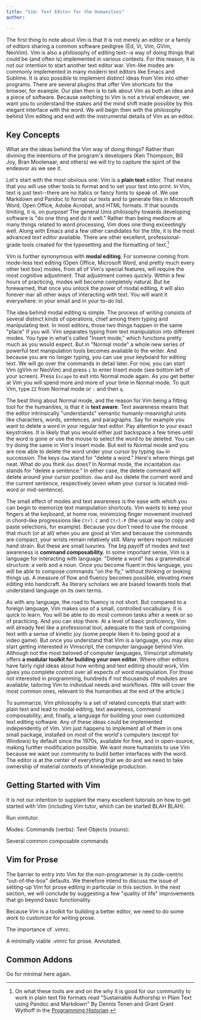 ```yaml
---
title: "Vim: Text Editor for the Humanities"
author:

---
```


The first thing to note about Vim is that it is not merely an editor or a
family of editors sharing a common software pedigree (Ed, Vi, Vim, GVim,
NeoVim). Vim is also a philosophy of editing text--a way of doing things that
could be (and often is) implemented in various contexts. For this reason, it is
not our intention to start another text editor war. Vim-like modes are commonly
implemented in many modern text editors like Emacs and Sublime. It is also
possible to implement distinct ideas from Vim into other programs. There are
several plugins that offer Vim shortcuts for the browser, for example. Our plan
then is to talk about Vim as both an idea and a piece of software. Because
switching to Vim is not a trivial endeavor, we want you to understand the
stakes and the mind shift made possible by this elegant interface with the
word. We will begin then with the philosophy behind Vim editing and end with
the instrumental details of Vim as an editor.

## Key Concepts

What are the ideas behind the Vim way of doing things? Rather than divining the
intentions of the program's developers (Ken Thompson, Bill Joy, Bran Moolenaar,
and others) we will try to capture the spirit of the endeavor as we see it.

Let's start with the most obvious one: Vim is a **plain text** editor. That
means that you will use other tools to format and to set your text into print.
In Vim, text is just text--there are no italics or fancy fonts to speak of. We
use Markdown and Pandoc to format our texts and to generate files in Microsoft
Word, Open Office, Adobe Acrobat, and HTML formats. If that sounds limiting, it
is, on purpose! The general Unix philosophy towards developing software is "do
one thing and do it well." Rather than being mediocre at many things related to
word processing, Vim does one thing exceedingly well. Along with Emacs and a
few other candidates for the title, it is the most advanced *text editor*
available. There are other excellent, professional-grade tools created for the
typesetting and the formatting of text.[^ln-plain]

[^ln-plain]: On what these tools are and on the why it is good for our
community to work in plain text file formats read "Sustainable Authorship in
Plain Text using Pandoc and Markdown" By Dennis Tenen and Grant Grant Wythoff
in the [Programming
Historian](http://programminghistorian.org/lessons/sustainable-authorship-in-plain-text-using-pandoc-and-markdown).

Vim is further synonymous with **modal editing**. For someone coming from
mode-less text editing (Open Office, Microsoft Word, and pretty much every
other text box) modes, from all of Vim's special features, will require the
most cognitive adjustment. That adjustment comes quickly. Within a few hours of
practicing, modes will become completely natural. But be forewarned, that once
you unlock the power of modal editing, it will also forever mar all other ways
of interacting with text. You will want it everywhere: in your email and in
your to-do list.

The idea behind modal editing is simple. The process of writing consists of
several distinct kinds of operations, chief among them typing and manipulating
text. In most editors, those two things happen in the same "place" if you will.
Vim separates typing from text manipulation into different modes. You type in
what's called "Insert mode," which functions pretty much as you would expect.
But in "Normal mode" a whole new series of powerful text manipulation tools
becomes available to the writer. And because you are no longer typing, you can
use your keyboard for editing text. We will go over the commands in detail
later. For now, you can start Vim (gVim or NeoVim) and press `i` to enter
Insert mode (see bottom left of your screen). Press `Escape` to exit into
Normal mode again. As you get better at Vim you will spend more and more of
your time in Normal mode. To quit Vim, type `ZZ` from Normal mode or `:` and
then `q`.

The best thing about Normal mode, and the reason for Vim being a fitting tool
for the humanities, is that it is **text aware**. Text awareness means that the
editor intrinsically "understands" semantic humanly-meaningful units like
characters, words, sentences, and paragraphs. Say for example you want to
delete a word in your regular text editor. Pay attention to your exact
keystrokes. It is likely that you would either just backspace a few times until
the word is gone or use the mouse to select the word to be deleted. You can try
doing the same in Vim's Insert mode. But exit to Normal mode and you are now
able to delete the word under your cursor by typing `daw` in succession. The
keys `daw` stand for "delete a word."  Here's where things get neat. What do
you think `das` does? In Normal mode, the incantation `das` stands for "delete
a sentence." In either case, the delete command will delete around your cursor
position. `daw` and `das` delete the current word and the current sentence,
respectively (even when your cursor is located mid-word or mid-sentence).

The small effect of modes and text awareness is the ease with which you can
begin to memorize text manipulation shortcuts. Vim wants to keep your fingers
at the keyboard, at home row, minimizing finger movement involved in chord-like
progressions like `Ctrl-C` and `Ctrl-P` (the usual way to copy and paste
selections, for example). Because you don't need to use the mouse that much (or
at all) when you are good at Vim and because the commands are compact, your
wrists remain relatively still. Many writers report reduced hand strain. But
these are small luxuries. The big payoff of modes and text awareness is
**command composability.** In some important sense, Vim is a language for
interacting with language. "Delete a word" has a grammatical structure: a verb
and a noun. Once you become fluent in this language, you will be able to
compose commands "on the fly," without thinking or looking things up. A measure
of flow and fluency becomes possible, elevating mere editing into handcraft. As
literary scholars we are biased towards tools that understand language on its
own terms.

As with any language, the road to fluency is not short. But compared to a
foreign language, Vim makes use of a small, controlled vocabulary. It is quick
to learn. You will be able to do most common tasks after a week or so of
practicing. And you can stop there. At a level of basic proficiency, Vim will
already feel like a professional tool, adequate to the task of composing text
with a sense of kinetic joy (some people liken it to being good at a video
game). But once you understand that Vim is a language, you may also start
getting interested in Vimscript, the computer language behind Vim. Although not
the most beloved of computer languages, Vimscript ultimately offers **a modular
toolkit for building your own editor.** Where other editors have fairly rigid
ideas about how writing and text editing should work, Vim gives you complete
control over all expects of word manipulation. For those not interested in
programming, hundreds if not thousands of modules are available, tailoring Vim
to individual needs and workflows. (We will cover the most common ones,
relevant to the humanities at the end of the article.)

To summarize, Vim philosophy is a set of related concepts that start with plain
text and lead to modal editing, text awareness, command composability, and,
finally, a language for building your own customized text editing software. Any
of these ideas could be implemented independently of Vim. Vim just happens to
implement all of them in one small package, installed on most of the world's
computers (except for Windows) by default since the 1970s, available for free,
and in open-source, making further modification possible. We want more
humanists to use Vim because we want our community to build better interfaces
with the word. The editor is at the center of everything that we do and we need
to take ownership of material contexts of knowledge production.

## Getting Started with Vim

It is not our intention to supplant the many excellent tutorials on how to get
started with Vim (including Vim tutor, which can be started BLAH BLAH). 

Run vimtutor. 

Modes:
Commands (verbs):
Text Objects (nouns):

Several common composable commands

## Vim for Prose
The barrier to entry into Vim for the non-programmer is its code-centric
"out-of-the-box" defaults. We therefore intend to discuss the issue of
setting-up Vim for prose editing in particular in this section. In the next
section, we will conclude by suggesting a few "quality of life" improvements
that go beyond basic functionality.

Because Vim is a toolkit for building a better editor, we need to do some work
to customize for writing prose.

The importance of .vimrc.

A minimally viable .vimrc for prose. Annotated.

## Common Addons
Go for minimal here again. 
